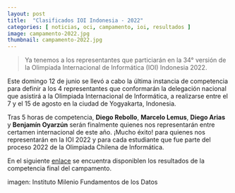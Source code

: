 ```yaml
---
layout: post
title:  "Clasificados IOI Indonesia - 2022"
categories: [ noticias, oci, campamento, ioi, resultados ]
image: campamento-2022.jpg
thumbnail: campamento-2022.jpg
---
```


> Ya tenemos a los representantes que particiarán en la 34° versión de la Olimpiada Internacional de Informática (IOI) Indonesia 2022.

Este domingo 12 de junio se llevó a cabo la última instancia de competencia para definir a los 4 representantes que conformarán la delegación nacional que asistirá a la Olimpiada Internacional de Informática, a realizarse entre el 7 y el 15 de agosto en  la ciudad de Yogyakarta, Indonesia.

Tras 5 horas de competencia, **Diego Rebollo**, **Marcelo Lemus**, **Diego Arias** y **Benjamín Oyarzún** serán finalmente quienes nos representarán entre certamen internacional de este año. ¡Mucho éxito! para quienes nos representarán en la IOI 2022 y para cada estudiante que fue parte del proceso 2022 de la Olimpiada Chilena de Informática.

En el siguiente [enlace](https://olimpiada-informatica.cl/resultados/2022/campamento.pdf) se encuentra disponiblen los resultados de la competencia final del campamento. 

imagen: Instituto Milenio Fundamentos de los Datos